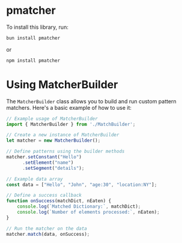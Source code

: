 # pmatcher

To install this library, run:
```bash
bun install pmatcher
```

or 

```bash
npm install pmatcher
```


# Using MatcherBuilder

The `MatcherBuilder` class allows you to build and run custom pattern matchers. Here's a basic example of how to use it:

```typescript
// Example usage of MatcherBuilder
import { MatcherBuilder } from './MatchBuilder';

// Create a new instance of MatcherBuilder
let matcher = new MatcherBuilder();

// Define patterns using the builder methods
matcher.setConstant("Hello")
      .setElement("name")
      .setSegment("details");

// Example data array
const data = ["Hello", "John", "age:30", "location:NY"];

// Define a success callback
function onSuccess(matchDict, nEaten) {
    console.log(`Matched Dictionary:`, matchDict);
    console.log(`Number of elements processed:`, nEaten);
}

// Run the matcher on the data
matcher.match(data, onSuccess);
